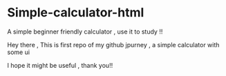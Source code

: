 # Simple-calculator-html
A simple beginner friendly calculator , use it to study !!

Hey there , This is first repo of my github jpurney , a simple calculator with some ui

I hope it might be useful , thank you!!
